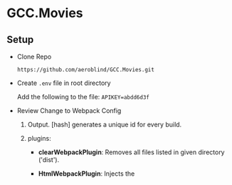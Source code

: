 # GCC.Movies

## Setup

- Clone Repo  
  
  `https://github.com/aeroblind/GCC.Movies.git`
  
- Create `.env` file in root directory

  Add the following to the file: `APIKEY=abdd6d3f`

- Review Change to Webpack Config

  1.  Output. [hash] generates a unique id for every build.
  
  2.  plugins:
  
      - **clearWebpackPlugin**: Removes all files listed in given directory ('dist').
      
      - **HtmlWebpackPlugin**: Injects the <script> tag into a html template file.
      
      - **DefinePlugin**: Allows for custom plugins.  For our use case, it allows us to use environment variables on the client side.
    
- Review Folder Structure.
 
  1.  `App.jsx` file. Imports Main layout file.
  
  1.  `layouts` folder. Layouts contain components used to structure the layout of the application.
  
  1.  `pages` folder.  Pages contains components responsible for maintaining state and layout of individual webpages.
  
  1.  `components` folder.  Contains lower level components.  These components are typically stateless.  
  
  1.  `routes` folder. Contains components used for routing.  Used in conjuction with React Router v4.
  
## AJAX in React

1.  Start app. `npm start`.

1.  Install axios. `npm i --save axios`

1.  Uncomment code found in `./src/_api/omdbApi.js`.

1.  In **Movies.jsx**, _./src/pages/movies_, uncomment the **omdb.js** import line.

    ```
    import * as OmdbApi from '../../_api/omdbApi
    ```
    
1.  In **Movies.jsx**, _./src/pages/movies_, add the following function:

    ```
    async searchMoviesWithString(searchStr) {
      try {
        const response = await OmdbApi.search(searchStr)
        this.setState({
          movies: response.data.Search || []
        });
      } catch (error) {
        console.error(error);
      }
    }
    ```
    
1.  In **Movies.jsx**, _./src/pages/movies_, add the following component lifecycle function:

    ```
    componentDidMount() {
      this.searchMoviesWithString(this.state.searchStr);
    }
    ```
    
    Learn more about component lifecycle functions [here](https://reactjs.org/docs/react-component.html)
    
1.  The browser should load images on load.

1.  Try using the search button?  Does it work?  Why not? A: It's using a form!  We must prevent its default behavior.

1.  Uncomment `e.preventDefault();` and try again.

1.  Now, let's route to the movie details!

## Client-Side Routing with React Router v4

1.  Install React Router. `npm i --save react-router-dom`

1.  Uncomment code in **AppRoutes.jsx**, _./src/routes.

1.  In **App.jsx**, _./src_, remove the `<Main></Main>`, uncomment the follow code:

    ```
     <BrowserRouter>
       <AppRoutes/>
     </BrowserRouter>,
    ```
    
1.  In **Main.jsx**, _./src/layouts/main_, remove `<Movies></Movies>`, uncomment the follow code:

    ```
    {/* {children} */}
    ```
    
1.  Look at `{children}`.  What is happening here?

1.  In **Movies.jsx**, _./src/pages/movies, uncomment the follow code in the handleButtonClick function:

    ```
    this.history.push(`/${id}`);
    ```
    
1.  This is much, much more to [React Router v4](https://reacttraining.com/react-router/web/guides/philosophy).  

## Prop Types

1.  How do we ensure/test expect props are being passed to a component.  Simple, use the prop-types library!

1.  Install.  ```npm i prop-types --save```

1.  In our app, the Movies.jsx component requires a history prop in order to navigate to the movie component.  Let's create     a prop-type rule to ensure the prop is available during development. 
    _Note: history is available to the movie component because **AppRoutes.jsx** is wrapped in **<BrowserRouter>**, an       higher order component made available by react router.  
  
1.  Import. In **Movies.jsx**, ./src/pages/movies, add the following import statement:
    ```
    import { object } from 'prop-types';
    ```
    
1.  Add the following code under the Movies class code block but above the _export default_ statement:
    ```
    Movies.propTypes = {
    history: object.isRequired
    }
    ```
1.  Save and inspect the browser console.  You should not see any errors.

1.  What happens when we change the name of the history prop type?  What do you see in the browser console?

1. When building reuseable components, using prop-types is great way to ensure downstream users use your components as you intended.   





    
    
